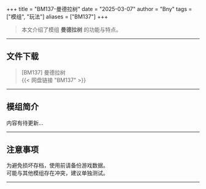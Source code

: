 +++
title = "BM137-曼德拉树"
date = "2025-03-07"
author = "Bny"
tags = ["模组", "玩法"]
aliases = ["BM137"]
+++

> 本文介绍了模组 **曼德拉树** 的功能与特点。

---

## 文件下载

> [BM137] 曼德拉树  
{{< 网盘链接 "BM137" >}}  

---

## 模组简介

>  
内容有待更新...  

---

## 注意事项

>  
为避免损坏存档，使用前请备份游戏数据。  
可能与其他模组存在冲突，建议单独测试。  

---

